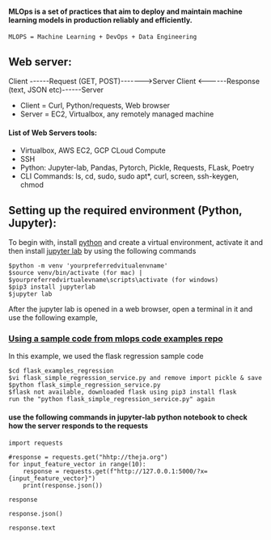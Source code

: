 #### MLOps is a set of practices that aim to deploy and maintain machine learning models in production reliably and efficiently.

`MLOPS = Machine Learning + DevOps + Data Engineering`

Web server:
--------------

Client ------Request (GET, POST)------->Server
Client <------Response (text, JSON etc)------Server

*   Client = Curl, Python/requests, Web browser
*   Server = EC2, Virtualbox, any remotely managed machine

#### List of Web Servers tools: 
*   Virtualbox, AWS EC2, GCP CLoud Compute
*   SSH
*   Python: Jupyter-lab, Pandas, Pytorch, Pickle, Requests, FLask, Poetry
*   CLI Commands: ls, cd, sudo, sudo apt*, curl, screen, ssh-keygen, chmod


Setting up the required environment (Python, Jupyter):
---------------------------------------------------------------

 To begin with, install [python](https://www.python.org/) and create a virtual environment, activate it and then install [jupyter lab](https://jupyter.org/) by using the following commands

    $python -m venv 'yourpreferredvitualenvname'
    $source venv/bin/activate (for mac) | $yourpreferredvirtualevname\scripts\activate (for windows)
    $pip3 install jupyterlab
    $jupyter lab

After the jupyter lab is opened in a web browser, open a terminal in it and use the following example,

### [Using a sample code from mlops code examples repo](https://github.com/mbharatk/mlops-code-examples.git)

 In this example, we used the flask regression sample code

    $cd flask_examples_regression
    $vi flask_simple_regression_service.py and remove import pickle & save
    $python flask_simple_regression_service.py
    $flask not available, downloaded flask using pip3 install flask
    run the "python flask_simple_regression_service.py" again


#### use the following commands in jupyter-lab python notebook to check how the server responds to the requests

    import requests

    #response = requests.get("hhtp://theja.org")
    for input_feature_vector in range(10):
        response = requests.get(f"http://127.0.0.1:5000/?x={input_feature_vector}")
        print(response.json())

    response

    response.json()

    response.text

